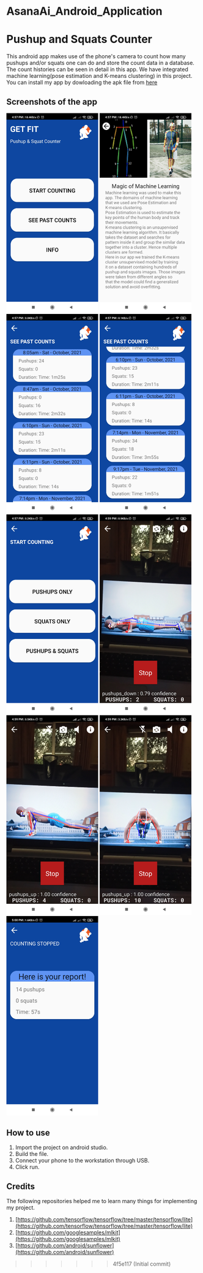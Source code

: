 # AsanaAi_Android_Application

# Pushup and Squats Counter
This android app makes use of the phone's camera to count how many pushups and/or squats one can do and store the count data in a database. The count histories can be seen in detail in this app. We have integrated machine learning(pose estimation and K-means clustering) in this project. You can install my app by dowloading the apk file from [here](https://drive.google.com/file/d/10akRuapFdpP6tzke4zwlf_monXGYwkfZ/view)

## Screenshots of the app

<img src="https://github.com/nimom38/Pushup-and-Squats-Counter/blob/main/app/src/main/res/drawable/Screenshot_2021-12-02-16-57-14-949_com.example.android.getfit.jpg" alt="Home Page" width="240"/> <img src="https://github.com/nimom38/Pushup-and-Squats-Counter/blob/main/app/src/main/res/drawable/Screenshot_2021-12-02-16-57-17-833_com.example.android.getfit.jpg" alt="Info Page" width="240"/>
<img src="https://github.com/nimom38/Pushup-and-Squats-Counter/blob/main/app/src/main/res/drawable/Screenshot_2021-12-02-16-57-33-170_com.example.android.getfit.jpg" alt="Database" width="240"/> <img src="https://github.com/nimom38/Pushup-and-Squats-Counter/blob/main/app/src/main/res/drawable/Screenshot_2021-12-02-16-57-37-968_com.example.android.getfit.jpg" alt="Database" width="240"/>
<img src="https://github.com/nimom38/Pushup-and-Squats-Counter/blob/main/app/src/main/res/drawable/Screenshot_2021-12-02-16-57-41-347_com.example.android.getfit.jpg" alt="Exercise Types" width="240"/> <img src="https://github.com/nimom38/Pushup-and-Squats-Counter/blob/main/app/src/main/res/drawable/Screenshot_2021-12-02-16-59-14-503_com.example.android.getfit.jpg" alt="Camera" width="240"/>
<img src="https://github.com/nimom38/Pushup-and-Squats-Counter/blob/main/app/src/main/res/drawable/Screenshot_2021-12-02-16-59-19-603_com.example.android.getfit.jpg" alt="Camera" width="240"/> <img src="https://github.com/nimom38/Pushup-and-Squats-Counter/blob/main/app/src/main/res/drawable/Screenshot_2021-12-02-16-59-45-633_com.example.android.getfit.jpg" alt="Camera" width="240"/>
<img src="https://github.com/nimom38/Pushup-and-Squats-Counter/blob/main/app/src/main/res/drawable/Screenshot_2021-12-02-17-00-03-257_com.example.android.getfit.jpg" alt="Count Finished Page" width="240"/>

## How to use

1. Import the project on android studio.<br/>
2. Build the file.<br/>
3. Connect your phone to the workstation through USB.<br/>
4. Click run.

## Credits

The following repositories helped me to learn many things for implementing my project.
1. [https://github.com/tensorflow/tensorflow/tree/master/tensorflow/lite](https://github.com/tensorflow/tensorflow/tree/master/tensorflow/lite)<br/>
2. [https://github.com/googlesamples/mlkit](https://github.com/googlesamples/mlkit)
3. [https://github.com/android/sunflower](https://github.com/android/sunflower)
>>>>>>> 4f5e117 (Initial commit)

